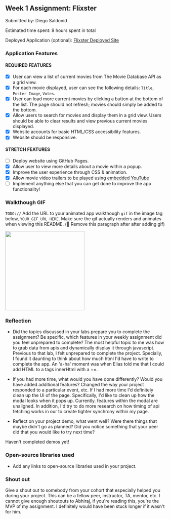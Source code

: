 ## Week 1 Assignment: Flixster

Submitted by: Diego Saldonid

Estimated time spent: 9 hours spent in total

Deployed Application (optional): [Flixster Deployed Site](ADD_LINK_HERE)

### Application Features

#### REQUIRED FEATURES

- [x] User can view a list of current movies from The Movie Database API as a grid view.
- [x] For each movie displayed, user can see the following details: `Title`, `Poster Image`, `Votes`.
- [x] User can load more current movies by clicking a button at the bottom of the list. The page should not refresh; movies should simply be added to the bottom.
- [x] Allow users to search for movies and display them in a grid view. Users should be able to clear results and view previous current movies displayed.
- [x] Website accounts for basic HTML/CSS accessibility features.
- [x] Website should be responsive.

#### STRETCH FEATURES

- [ ] Deploy website using GitHub Pages. 
- [x] Allow user to view more details about a movie within a popup.
- [x] Improve the user experience through CSS & animation.
- [x] Allow movie video trailers to be played using [embedded YouTube](https://support.google.com/youtube/answer/171780?hl=en)
- [ ] Implement anything else that you can get done to improve the app functionality!

### Walkthough GIF

`TODO://` Add the URL to your animated app walkthough `gif` in the image tag below, `YOUR_GIF_URL_HERE`. Make sure the gif actually renders and animates when viewing this README. (🚫 Remove this paragraph after after adding gif)

<img src="YOUR_GIF_URL_HERE" width=250><br>

### Reflection

* Did the topics discussed in your labs prepare you to complete the assignment? Be specific, which features in your weekly assignment did you feel unprepared to complete?
The most helpful topic to me was how to grab data from apis and dynamically display it through javascript. Previous to that lab, I felt unprepared to complete the project.
Specially, I found it daunting to think about how much html I'd have to write to complete the app. An 'a-ha' moment was when Elias told me that I could add HTML to a tags
innerHtml with a +=. 


* If you had more time, what would you have done differently? Would you have added additional features? Changed the way your project responded to a particular event, etc.
If I had more time I'd definitely clean up the UI of the page. Specifically, I'd like to clean up how the modal looks when it pops up. Currently. features within the
modal are unaligned. In addition, I'd try to do more research on how timing of api fetching works in our to create tighter synchrony within my page.
  

* Reflect on your project demo, what went well? Were there things that maybe didn't go as planned? Did you notice something that your peer did that you would like to try next time?

Haven't completed demos yet!


### Open-source libraries used

- Add any links to open-source libraries used in your project.

### Shout out

Give a shout out to somebody from your cohort that especially helped you during your project. This can be a fellow peer, instructor, TA, mentor, etc.
I cannot give enough shoutouts to Abhiraj, if you're reading this, you're the MVP of my assignment. I definitely would have been stuck longer if it wasn't for him.
